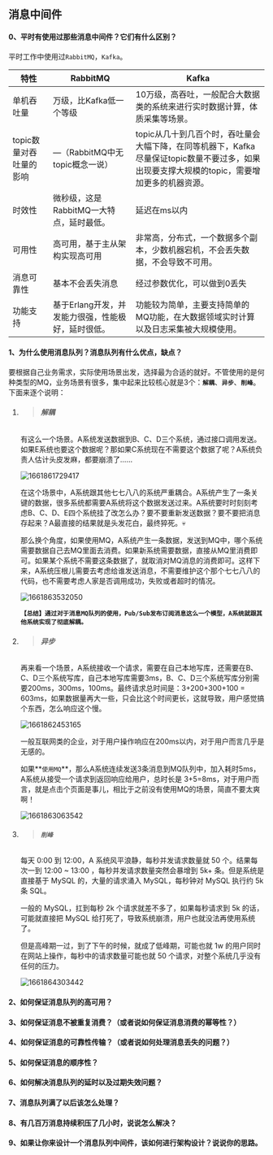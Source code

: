 ## 消息中间件

#### 0、平时有使用过那些消息中间件？它们有什么区别？ 

平时工作中使用过`RabbitMQ`，`Kafka`。

| 特性                    | RabbitMQ                                           | Kafka                                                        |
| ----------------------- | -------------------------------------------------- | ------------------------------------------------------------ |
| 单机吞吐量              | 万级，比Kafka低一个等级                            | 10万级，高吞吐，一般配合大数据类的系统来进行实时数据计算，体质采集等场景。 |
| topic数量对吞吐量的影响 | —（RabbitMQ中无topic概念一说）                     | topic从几十到几百个时，吞吐量会大幅下降，在同等机器下，Kafka尽量保证topic数量不要过多，如果出现要支撑大规模的topic，需要增加更多的机器资源。 |
| 时效性                  | 微秒级，这是RabbitMQ一大特点，延时最低。           | 延迟在ms以内                                                 |
| 可用性                  | 高可用，基于主从架构实现高可用                     | 非常高，分布式，一个数据多个副本，少数机器宕机，不会丢失数据，不会导致不可用。 |
| 消息可靠性              | 基本不会丢失消息                                   | 经过参数优化，可以做到0丢失                                  |
| 功能支持                | 基于Erlang开发，并发能力很强，性能极好，延时很低。 | 功能较为简单，主要支持简单的MQ功能，在大数据领域实时计算以及日志采集被大规模使用。 |

#### 1、为什么使用消息队列？消息队列有什么优点，缺点？ 

要根据自己业务需求，实际使用场景出发，选择最为合适的就好。不管使用的是何种类型的MQ，业务场景有很多，集中起来比较核心就是3个：**`解耦`**、**`异步`**、**`削峰`**。下面来逐个说明：

1. > ###### **解耦**

   有这么一个场景。A系统发送数据到B、C、D三个系统，通过接口调用发送。如果E系统也要这个数据呢？那如果C系统现在不需要这个数据了呢？A系统负责人估计头皮发麻，都要崩溃了......

   ![1661861729417](D:\OpenCode\1661861729417.png)

   在这个场景中，A系统跟其他七七八八的系统严重耦合。A系统产生了一条关键的数据，很多系统都需要A系统将这个数据发送过来。A系统要时时刻刻考虑B、C、D、E四个系统挂了改怎么办？要不要重新发送数据？要不要把消息存起来？A最直接的结果就是头发花白，最终猝死。:skull:

   那么换个角度，如果使用MQ，A系统产生一条数据，发送到MQ中，哪个系统需要数据自己去MQ里面去消费。如果新系统需要数据，直接从MQ里消费即可。如果某个系统不需要这条数据了，就取消对MQ消息的消费即可。这样下来，A系统压根儿需要去考虑给谁发送消息，不需要维护这个那个七七八八的代码，也不需要考虑人家是否调用成功，失败或者超时的情况。

   ![1661863532050](D:\OpenCode\1661863532050.png)

   **`【总结】通过对于消息MQ队列的使用，Pub/Sub发布订阅消息这么一个模型，A系统就跟其他系统实现了彻底解耦。`**

2. > ###### **异步**

   再来看一个场景，A系统接收一个请求，需要在自己本地写库，还需要在B、C、D三个系统写库，自己本地写库需要3ms，B、C、D三个系统写库分别需要200ms，300ms，100ms。最终请求总时间是：3+200+300+100 = 603ms，如果数据量再大一些，只会比这个时间更长，这就导致，用户感觉搞个东西，怎么响应这个慢。

   ![1661862453165](D:\OpenCode\1661862453165.png)

   一般互联网类的企业，对于用户操作响应在200ms以内，对于用户而言几乎是无感的。

   如果**`使用MQ`**，那么A系统连续发送3条消息到MQ队列中，加入耗时5ms，A系统从接受一个请求到返回响应给用户，总时长是 3+5=8ms，对于用户而言，就是点击个页面是事儿，相比于之前没有使用MQ的场景，简直不要太爽啊！

   ![1661863063542](D:\OpenCode\1661863063542.png)

3. > ###### **`削峰`**

   每天 0:00 到 12:00，A 系统风平浪静，每秒并发请求数量就 50 个。结果每次一到 12:00 ~ 13:00 ，每秒并发请求数量突然会暴增到 5k+ 条。但是系统是直接基于 MySQL 的，大量的请求涌入 MySQL，每秒钟对 MySQL 执行约 5k 条 SQL。

   一般的 MySQL，扛到每秒 2k 个请求就差不多了，如果每秒请求到 5k 的话，可能就直接把 MySQL 给打死了，导致系统崩溃，用户也就没法再使用系统了。

   但是高峰期一过，到了下午的时候，就成了低峰期，可能也就 1w 的用户同时在网站上操作，每秒中的请求数量可能也就 50 个请求，对整个系统几乎没有任何的压力。

   ![1661864303442](D:\OpenCode\1661864303442.png)




#### 2、如何保证消息队列的高可用？ 

#### 3、如何保证消息不被重复消费？（或者说如何保证消息消费的幂等性？） 

#### 4、如何保证消息的可靠性传输？（或者说如何处理消息丢失的问题？） 

#### 5、如何保证消息的顺序性？ 

#### 6、如何解决消息队列的延时以及过期失效问题？ 

#### 7、消息队列满了以后该怎么处理？ 

#### 8、有几百万消息持续积压了几小时，说说怎么解决？ 

#### 9、如果让你来设计一个消息队列中间件，该如何进行架构设计？说说你的思路。
